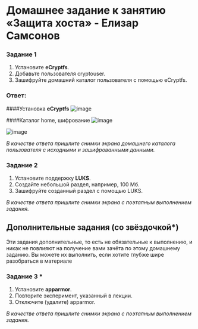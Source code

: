 # Домашнее задание к занятию  «Защита хоста» - Елизар Самсонов


### Задание 1

1. Установите **eCryptfs**.
2. Добавьте пользователя cryptouser.
3. Зашифруйте домашний каталог пользователя с помощью eCryptfs.

### Ответ:
####Установка **eCryptfs**
![image](https://github.com/elisar83/sdb-homeworks/assets/122297912/119a84ad-32c4-4d05-accb-2192a0845c83)

####Каталог home, шифрование
![image](https://github.com/elisar83/sdb-homeworks/assets/122297912/207a5bb9-ddc2-4766-826f-3c36c6870d42)

![image](https://github.com/elisar83/sdb-homeworks/assets/122297912/0093f64b-3a50-43ca-9bf5-757a177a8d3c)



*В качестве ответа  пришлите снимки экрана домашнего каталога пользователя с исходными и зашифрованными данными.*  

### Задание 2

1. Установите поддержку **LUKS**.
2. Создайте небольшой раздел, например, 100 Мб.
3. Зашифруйте созданный раздел с помощью LUKS.

*В качестве ответа пришлите снимки экрана с поэтапным выполнением задания.*


## Дополнительные задания (со звёздочкой*)

Эти задания дополнительные, то есть не обязательные к выполнению, и никак не повлияют на получение вами зачёта по этому домашнему заданию. Вы можете их выполнить, если хотите глубже шире разобраться в материале

### Задание 3 *

1. Установите **apparmor**.
2. Повторите эксперимент, указанный в лекции.
3. Отключите (удалите) apparmor.


*В качестве ответа пришлите снимки экрана с поэтапным выполнением задания.*




